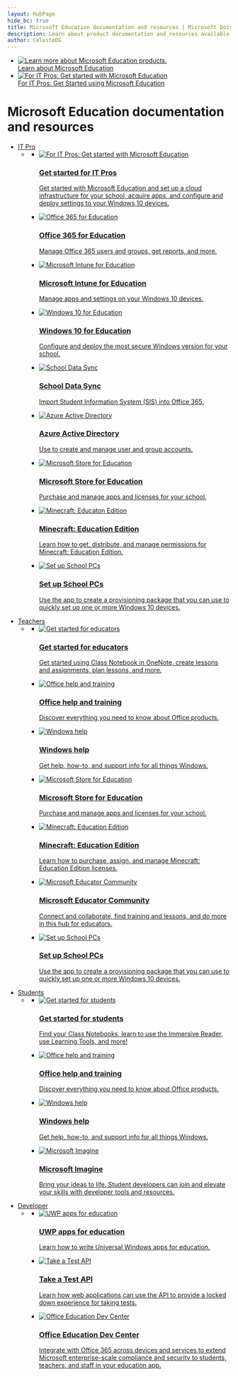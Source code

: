 ```yaml
--- 
layout: HubPage
hide_bc: true
title: Microsoft Education documentation and resources | Microsoft Docs
description: Learn about product documentation and resources available for school IT administrators, teachers, students, and education app developers.
author: CelesteDG
---
```

<div id="main" class="v2">
    <div class="container">
        <ul class="cardsY panelContent featuredContent">
            <li>
                <a href="http://www.microsoft.com/education">
                    <div class="cardSize">
                        <div class="cardPadding">
                            <div class="card">
                                <div class="cardImageOuter">
                                    <div class="cardImage">
                                        <img data-hoverimage="/media/common/i_advanced.svg" src="/media/common/i_advanced.svg" alt="Learn more about Microsoft Education products." />
                                    </div>
                                </div>
                                <div class="cardText">
                                    <span class="likeAnH3">Learn about Microsoft Education</span>
                                </div>
                            </div>
                        </div>
                    </div>
                </a>
            </li>
            <li>
                <a href="/education/get-started/get-started-with-microsoft-education">
                    <div class="cardSize">
                        <div class="cardPadding">
                            <div class="card">
                                <div class="cardImageOuter">
                                    <div class="cardImage">
                                        <img data-hoverimage="/media/common/i_get-started.svg" src="/media/common/i_get-started.svg" alt="For IT Pros: Get started with Microsoft Education" />
                                    </div>
                                </div>
                                <div class="cardText">
                                    <span class="likeAnH3">For IT Pros: Get Started using Microsoft Education</span>
                                </div>
                            </div>
                        </div>
                    </div>
                </a>
            </li>
        </ul>
    </div>
    <div class="container">
        <h1>Microsoft Education documentation and resources</h1>
        <ul class="pivots">
            <li>
                <a href="#itpro">IT Pro</a>
                <ul id="itpro">
                    <li>
                        <a href="#itpro-all"></a>
                        <ul id="itpro-all" class="cardsC">
                            <li>
                                <a href="/education/get-started/get-started-with-microsoft-education">
                                    <div class="cardSize">
                                        <div class="cardPadding">
                                            <div class="card">
                                                <div class="cardImageOuter">
                                                    <div class="cardImage bgdAccent1"> 
                                                        <img src="/media/hubs/education/education-pro-get-started.svg" alt="For IT Pros: Get started with Microsoft Education" />
                                                    </div>
                                                </div>
                                                <div class="cardText">
                                                    <h3>Get started for IT Pros</h3>
                                                    <p>Get started with Microsoft Education and set up a cloud infrastructure for your school, acquire apps, and configure and deploy settings to your Windows 10 devices.</p>
                                                </div>
                                            </div>
                                        </div>
                                    </div>
                                </a>
                            </li>
                            <li>
                                <a href="https://support.office.com/en-us/article/Set-up-Office-365-for-business-6a3a29a0-e616-4713-99d1-15eda62d04fa?ui=en-US&amp;rs=en-US&amp;ad=US&amp;fromAR=1#ID0EAAAAEAAA=Education">
                                    <div class="cardSize">
                                        <div class="cardPadding">
                                            <div class="card">
                                                <div class="cardImageOuter">
                                                    <div class="cardImage bgdAccent1"> 
                                                        <img src="/media/hubs/education/education-pro-office365.svg" alt="Office 365 for Education" />
                                                    </div>
                                                </div>
                                                <div class="cardText">
                                                    <h3>Office 365 for Education</h3>
                                                    <p>Manage Office 365 users and groups, get reports, and more.</p>
                                                </div>
                                            </div>
                                        </div>
                                    </div>
                                </a>
                            </li>
                            <li>
                                <a href="/intune-education">
                                    <div class="cardSize">
                                        <div class="cardPadding">
                                            <div class="card">
                                                <div class="cardImageOuter">
                                                    <div class="cardImage bgdAccent1"> 
                                                        <img src="/media/hubs/education/education-pro-intune.svg" alt="Microsoft Intune for Education" />
                                                    </div>
                                                </div>
                                                <div class="cardText">
                                                    <h3>Microsoft Intune for Education</h3>
                                                    <p>Manage apps and settings on your Windows 10 devices.</p>
                                                </div>
                                            </div>
                                        </div>
                                    </div>
                                </a>
                            </li>
                            <li>
                                <a href="/education/windows">
                                    <div class="cardSize">
                                        <div class="cardPadding">
                                            <div class="card">
                                                <div class="cardImageOuter">
                                                    <div class="cardImage bgdAccent1"> 
                                                        <img src="/media/hubs/education/education-pro-windows10.svg" alt="Windows 10 for Education" />
                                                    </div>
                                                </div>
                                                <div class="cardText">
                                                    <h3>Windows 10 for Education</h3>
                                                    <p>Configure and deploy the most secure Windows version for your school.</p>
                                                </div>
                                            </div>
                                        </div>
                                    </div>
                                </a>
                            </li>
                            <li>
                                <a href="http://aka.ms/sdsoverview">
                                    <div class="cardSize">
                                        <div class="cardPadding">
                                            <div class="card">
                                                <div class="cardImageOuter">
                                                    <div class="cardImage bgdAccent1"> 
                                                        <img src="/media/hubs/education/education-pro-school-data.svg" alt="School Data Sync" />
                                                    </div>
                                                </div>
                                                <div class="cardText">
                                                    <h3>School Data Sync</h3>
                                                    <p>Import Student Information System (SIS) into Office 365.</p>
                                                </div>
                                            </div>
                                        </div>
                                    </div>
                                </a>
                            </li>
                            <li>
                                <a href="/azure/active-directory/">
                                    <div class="cardSize">
                                        <div class="cardPadding">
                                            <div class="card">
                                                <div class="cardImageOuter">
                                                    <div class="cardImage bgdAccent1"> 
                                                        <img src="/media/hubs/education/education-pro-azure-directory.svg" alt="Azure Active Directory" />
                                                    </div>
                                                </div>
                                                <div class="cardText">
                                                    <h3>Azure Active Directory</h3>
                                                    <p>Use to create and manage user and group accounts.</p>
                                                </div>
                                            </div>
                                        </div>
                                    </div>
                                </a>
                            </li>
                            <li>
                                <a href="/microsoft-store/index?toc=/microsoft-store/education/toc.json">
                                    <div class="cardSize">
                                        <div class="cardPadding">
                                            <div class="card">
                                                <div class="cardImageOuter">
                                                    <div class="cardImage bgdAccent1"> 
                                                        <img src="/media/hubs/education/education-pro-store.svg" alt="Microsoft Store for Education" />
                                                    </div>
                                                </div>
                                                <div class="cardText">
                                                    <h3>Microsoft Store for Education</h3>
                                                    <p>Purchase and manage apps and licenses for your school.</p>
                                                </div>
                                            </div>
                                        </div>
                                    </div>
                                </a>
                            </li>
                            <li>
                                <a href="/education/windows/school-get-minecraft">
                                    <div class="cardSize">
                                        <div class="cardPadding">
                                            <div class="card">
                                                <div class="cardImageOuter">
                                                    <div class="cardImage bgdAccent1"> 
                                                        <img src="/media/hubs/education/education-pro-minecraft.svg" alt="Minecraft: Educaton Edition" />
                                                    </div>
                                                </div>
                                                <div class="cardText">
                                                    <h3>Minecraft: Education Edition</h3>
                                                    <p>Learn how to get, distribute, and manage permissions for Minecraft: Education Edition.</p>
                                                </div>
                                            </div>
                                        </div>
                                    </div>
                                </a>
                            </li>
                            <li>
                                <a href="/education/windows/use-set-up-school-pcs-app">
                                    <div class="cardSize">
                                        <div class="cardPadding">
                                            <div class="card">
                                                <div class="cardImageOuter">
                                                    <div class="cardImage bgdAccent1"> 
                                                        <img src="/media/hubs/education/education-pro-usb.svg" alt="Set up School PCs" />
                                                    </div>
                                                </div>
                                                <div class="cardText">
                                                    <h3>Set up School PCs</h3>
                                                    <p>Use the app to create a provisioning package that you can use to quickly set up one or more Windows 10 devices.</p>
                                                </div>
                                            </div>
                                        </div>
                                    </div>
                                </a>
                            </li>
                        </ul>
                    </li>
                </ul>
            </li>
            <li>
                <a href="#teachers">Teachers</a>
                <ul id="teachers">
                    <li>
                        <a href="#teachers-all"></a>
                        <ul id="teachers-all" class="cardsC">
                            <li>
                                <a href="http://support.microsoft.com/products/education">
                                    <div class="cardSize">
                                        <div class="cardPadding">
                                            <div class="card">
                                                <div class="cardImageOuter">
                                                    <div class="cardImage bgdAccent1"> 
                                                        <img src="/media/hubs/education/education-teachers-help.svg" alt="Get started for educators" />
                                                    </div>
                                                </div>
                                                <div class="cardText">
                                                    <h3>Get started for educators</h3>
                                                    <p>Get started using Class Notebook in OneNote, create lessons and assignments, plan lessons, and more.</p>
                                                </div>
                                            </div>
                                        </div>
                                    </div>
                                </a>
                            </li>
                            <li>
                                <a href="http://support.office.com">
                                    <div class="cardSize">
                                        <div class="cardPadding">
                                            <div class="card">
                                                <div class="cardImageOuter">
                                                    <div class="cardImage bgdAccent1"> 
                                                        <img src="/media/hubs/education/education-teachers-office-help.svg" alt="Office help and training" />
                                                    </div>
                                                </div>
                                                <div class="cardText">
                                                    <h3>Office help and training</h3>
                                                    <p>Discover everything you need to know about Office products.</p>
                                                </div>
                                            </div>
                                        </div>
                                    </div>
                                </a>
                            </li>
                            <li>
                                <a href="http://support.microsoft.com/products/windows">
                                    <div class="cardSize">
                                        <div class="cardPadding">
                                            <div class="card">
                                                <div class="cardImageOuter">
                                                    <div class="cardImage bgdAccent1"> 
                                                        <img src="/media/hubs/education/education-teachers-windows-help.svg" alt="Windows help" />
                                                    </div>
                                                </div>
                                                <div class="cardText">
                                                    <h3>Windows help</h3>
                                                    <p>Get help, how-to, and support info for all things Windows.</p>
                                                </div>
                                            </div>
                                        </div>
                                    </div>
                                </a>
                            </li>
                            <li>
                                <a href="/microsoft-store/index?toc=/microsoft-store/education/toc.json">
                                    <div class="cardSize">
                                        <div class="cardPadding">
                                            <div class="card">
                                                <div class="cardImageOuter">
                                                    <div class="cardImage bgdAccent1"> 
                                                        <img src="/media/hubs/education/education-pro-store.svg" alt="Microsoft Store for Education" />
                                                    </div>
                                                </div>
                                                <div class="cardText">
                                                    <h3>Microsoft Store for Education</h3>
                                                    <p>Purchase and manage apps and licenses for your school.</p>
                                                </div>
                                            </div>
                                        </div>
                                    </div>
                                </a>
                            </li>
                            <li>
                                <a href="/education/windows/teacher-get-minecraft">
                                    <div class="cardSize">
                                        <div class="cardPadding">
                                            <div class="card">
                                                <div class="cardImageOuter">
                                                    <div class="cardImage bgdAccent1"> 
                                                        <img src="/media/hubs/education/education-pro-minecraft.svg" alt="Minecraft: Education Edition" />
                                                    </div>
                                                </div>
                                                <div class="cardText">
                                                    <h3>Minecraft: Education Edition</h3>
                                                    <p>Learn how to purchase, assign, and manage Minecraft: Education Edition licenses.</p>
                                                </div>
                                            </div>
                                        </div>
                                    </div>
                                </a>
                            </li>
                            <li>
                                <a href="http://education.microsoft.com">
                                    <div class="cardSize">
                                        <div class="cardPadding">
                                            <div class="card">
                                                <div class="cardImageOuter">
                                                    <div class="cardImage bgdAccent1"> 
                                                        <img src="/media/hubs/education/education-teachers-educator-community.svg" alt="Microsoft Educator Community" />
                                                    </div>
                                                </div>
                                                <div class="cardText">
                                                    <h3>Microsoft Educator Community</h3>
                                                    <p>Connect and collaborate, find training and lessons, and do more in this hub for educators.</p>
                                                </div>
                                            </div>
                                        </div>
                                    </div>
                                </a>
                            </li>
                            <li>
                                <a href="/education/windows/use-set-up-school-pcs-app">
                                    <div class="cardSize">
                                        <div class="cardPadding">
                                            <div class="card">
                                                <div class="cardImageOuter">
                                                    <div class="cardImage bgdAccent1"> 
                                                        <img src="/media/hubs/education/education-pro-usb.svg" alt="Set up School PCs" />
                                                    </div>
                                                </div>
                                                <div class="cardText">
                                                    <h3>Set up School PCs</h3>
                                                    <p>Use the app to create a provisioning package that you can use to quickly set up one or more Windows 10 devices.</p>
                                                </div>
                                            </div>
                                        </div>
                                    </div>
                                </a>
                            </li>
                        </ul>
                    </li>
                </ul>
            </li>
            <li>
                <a href="#students">Students</a>
                <ul id="students">
                    <li>
                        <a href="#students-all"></a>
                        <ul id="students-all" class="cardsC">
                            <li>
                                <a href="http://support.microsoft.com/products/education">
                                    <div class="cardSize">
                                        <div class="cardPadding">
                                            <div class="card">
                                                <div class="cardImageOuter">
                                                    <div class="cardImage bgdAccent1"> 
                                                        <img src="/media/hubs/education/education-students-help.svg" alt="Get started for students" />
                                                    </div>
                                                </div>
                                                <div class="cardText">
                                                    <h3>Get started for students</h3>
                                                    <p>Find your Class Notebooks, learn to use the Immersive Reader, use Learning Tools, and more!</p>
                                                </div>
                                            </div>
                                        </div>
                                    </div>
                                </a>
                            </li>
                            <li>
                                <a href="http://support.office.com">
                                    <div class="cardSize">
                                        <div class="cardPadding">
                                            <div class="card">
                                                <div class="cardImageOuter">
                                                    <div class="cardImage bgdAccent1"> 
                                                        <img src="/media/hubs/education/education-students-office-help.svg" alt="Office help and training" />
                                                    </div>
                                                </div>
                                                <div class="cardText">
                                                    <h3>Office help and training</h3>
                                                    <p>Discover everything you need to know about Office products.</p>
                                                </div>
                                            </div>
                                        </div>
                                    </div>
                                </a>
                            </li>
                            <li>
                                <a href="http://support.microsoft.com/products/windows">
                                    <div class="cardSize">
                                        <div class="cardPadding">
                                            <div class="card">
                                                <div class="cardImageOuter">
                                                    <div class="cardImage bgdAccent1"> 
                                                        <img src="/media/hubs/education/education-students-windows-help.svg" alt="Windows help" />
                                                    </div>
                                                </div>
                                                <div class="cardText">
                                                    <h3>Windows help</h3>
                                                    <p>Get help, how-to, and support info for all things Windows.</p>
                                                </div>
                                            </div>
                                        </div>
                                    </div>
                                </a>
                            </li>
                            <li>
                                <a href="http://imagine.microsoft.com">
                                    <div class="cardSize">
                                        <div class="cardPadding">
                                            <div class="card">
                                                <div class="cardImageOuter">
                                                    <div class="cardImage bgdAccent1"> 
                                                        <img src="/media/hubs/education/education-students-imagine.svg" alt="Microsoft Imagine" />
                                                    </div>
                                                </div>
                                                <div class="cardText">
                                                    <h3>Microsoft Imagine</h3>
                                                    <p>Bring your ideas to life. Student developers can join and elevate your skills with developer tools and resources.</p>
                                                </div>
                                            </div>
                                        </div>
                                    </div>
                                </a>
                            </li>
                        </ul>
                    </li>
                </ul>
            </li>
            <li>
                <a href="#developer">Developer</a>
                <ul id="developer">
                    <li>
                        <a href="#developer-all"></a>
                        <ul id="developer-all" class="cardsC">
                            <li>
                                <a href="/windows/uwp/apps-for-education/">
                                    <div class="cardSize">
                                        <div class="cardPadding">
                                            <div class="card">
                                                <div class="cardImageOuter">
                                                    <div class="cardImage bgdAccent1"> 
                                                        <img src="/media/hubs/education/education-developers-uwp-apps.svg" alt="UWP apps for education" />
                                                    </div>
                                                </div>
                                                <div class="cardText">
                                                    <h3>UWP apps for education</h3>
                                                    <p>Learn how to write Universal Windows apps for education.</p>
                                                </div>
                                            </div>
                                        </div>
                                    </div>
                                </a>
                            </li>
                            <li>
                                <a href="/windows/uwp/apps-for-education/take-a-test-api">
                                    <div class="cardSize">
                                        <div class="cardPadding">
                                            <div class="card">
                                                <div class="cardImageOuter">
                                                    <div class="cardImage bgdAccent1"> 
                                                        <img src="/media/hubs/education/education-developers-api-test.svg" alt="Take a Test API" />
                                                    </div>
                                                </div>
                                                <div class="cardText">
                                                    <h3>Take a Test API</h3>
                                                    <p>Learn how web applications can use the API to provide a locked down experience for taking tests.</p>
                                                </div>
                                            </div>
                                        </div>
                                    </div>
                                </a>
                            </li>
                            <li>
                                <a href="https://dev.office.com/industry-verticals/edu">
                                    <div class="cardSize">
                                        <div class="cardPadding">
                                            <div class="card">
                                                <div class="cardImageOuter">
                                                    <div class="cardImage bgdAccent1"> 
                                                        <img src="/media/hubs/education/education-developers-office-education.svg" alt="Office Education Dev Center" />
                                                    </div>
                                                </div>
                                                <div class="cardText">
                                                    <h3>Office Education Dev Center</h3>
                                                    <p>Integrate with Office 365 across devices and services to extend Microsoft enterprise-scale compliance and security to students, teachers, and staff in your education app.</p>
                                                </div>
                                            </div>
                                        </div>
                                    </div>
                                </a>
                            </li>
                        </ul>
                    </li>
                </ul>
            </li>
        </ul>
    </div>
</div>